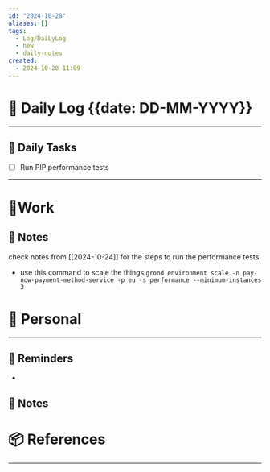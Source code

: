 ```yaml
---
id: "2024-10-28"
aliases: []
tags:
  - Log/DaiLyLog
  - new
  - daily-notes
created:
  - 2024-10-28 11:09
---
```


# 📅 Daily Log {{date: DD-MM-YYYY}}

---

## 🔷 Daily Tasks

- [ ] Run PIP performance tests 

---

# 💼Work

## 🚀 Notes

check notes from [[2024-10-24]] for the steps to run the performance tests
- use this command to scale the things
`grond environment scale -n pay-now-payment-method-service -p eu -s performance --minimum-instances 3`

# 👑 Personal

---

## 📕 Reminders

-

## 💬 Notes

# 📦 References

---
